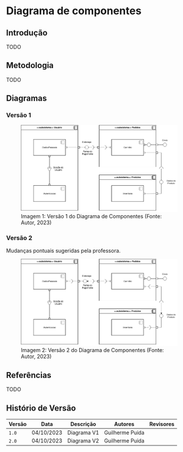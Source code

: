 # Diagrama de componentes

## Introdução

TODO

## Metodologia

TODO

## Diagramas

### Versão 1

<figure>
  <img src="v1.png" />
  <figcaption>Imagem 1: Versão 1 do Diagrama de Componentes (Fonte: Autor, 2023)</figcaption>
</figure>

### Versão 2

Mudanças pontuais sugeridas pela professora.

<figure>
  <img src="v2.png" />
  <figcaption>Imagem 2: Versão 2 do Diagrama de Componentes (Fonte: Autor, 2023)</figcaption>
</figure>

## Referências

TODO

## Histório de Versão

| Versão | Data       | Descrição      | Autores         | Revisores          |
| ------ | ---------- | -------------- | --------------- | ------------------ |
| `1.0`  | 04/10/2023 | Diagrama V1    | Guilherme Puida |                    |
| `2.0`  | 04/10/2023 | Diagrama V2    | Guilherme Puida |                    |
